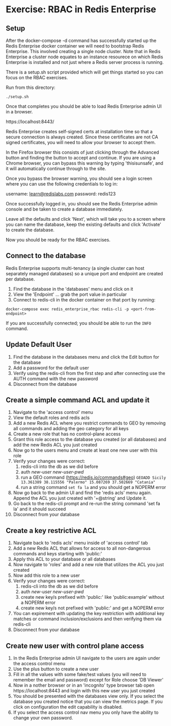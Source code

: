 # Exercise: RBAC in Redis Enterprise


## Setup
After the docker-compose -d command has successfully started up the Redis Enterprise docker container we will need to bootstrap Redis Enterprise.  This involved creating a single node cluster.  Note that in Redis Enterprise a cluster node equates to an instance resourece on which Redis Enterprise is installed and not just where a Redis server process is running.

There is a setup.sh script provided which will get things started so you can focus on the RBAC exercises.

Run from this directory:

```
./setup.sh
```

Once that completes you should be able to load Redis Enterprise admin UI in a browser.

https://localhost:8443/

Redis Enterprise creates self-signed certs at installation time so that a secure connection is always created. Since these certificates are not CA signed certificates, you will need to allow your browser to accept them.

In the Firefox browser this consists of just clicking through the Advanced button and finding the button to accept and continue. If you are using a Chrome browser, you can bypass this warning by typing 'thisisunsafe', and it will automatically continue through to the site.

Once you bypass the browser warning, you should see a login screen where you can use the following credentials to log in:

username: learn@redislabs.com 
password: redis123

Once successfully logged in, you should see the Redis Enterprise admin console and be taken to create a database immediately.

Leave all the defaults and click 'Next', which will take you to a screen where you can name the database, keep the existing defaults and click 'Activate' to create the database.

Now you should be ready for the RBAC exercises.

## Connect to the database

Redis Enterprise supports multi-tenancy (a single cluster can host separately managed databases) so a unique port and endpoint are created per database.

1. Find the database in the 'databases' menu and click on it
2. View the 'Endpoint' ... grab the port value in particular
3. Connect to redis-cli in the docker container on that port by running:

```
docker-compose exec redis_enterprise_rbac redis-cli -p <port-from-endpoint>
```

If you are successfully connected; you should be able to run the `INFO` command.

## Update Default User

1. Find the database in the databases menu and click the Edit button for the database
2. Add a password for the default user
3. Verify using the redis-cli from the first step and after connecting use the AUTH command with the new password
4. Disconnect from the database

## Create a simple command ACL and update it

1. Navigate to the 'access control' menu
2. View the default roles and redis acls
3. Add a new Redis ACL where you restrict commands to GEO by removing all commands and adding the geo category for all keys
4. Create a new role that has no control-plane access
5. Grant this role access to the database you created (or all databases) and add the new Redis ACL you just created
6. Now go to the users menu and create at least one new user with this role
7. Verify your changes were correct:
   1. redis-cli into the db as we did before
   2. auth *new-user* *new-user-pwd*
   3. run a GEO command (https://redis.io/commands#geo) `GEOADD Sicily 13.361389 38.115556 "Palermo" 15.087269 37.502669 "Catania"`
   4. run a string command `set fa la` and you should get a NOPERM error
8. Now go back to the admin UI and find the 'redis acls' menu again.  Append the ACL you just created with '+@string' and Update it.
9. Go back to the redis-cli prompt and re-run the string command 'set fa la' and it should succeed
8. Disconnect from your database

## Create a key restrictive ACL

1. Navigate back to 'redis acls' menu inside of 'access control' tab
2. Add a new Redis ACL that allows for access to all non-dangerous commands and keys starting with 'public:'
3. Apply this ACL to your database or all databases
4. Now navigate to 'roles' and add a new role that utilizes the ACL you just created
5. Now add this role to a new user
6. Verify your changes were correct:
   1. redis-cli into the db as we did before
   2. auth *new-user* *new-user-pwd*
   3. create new key/s prefixed with 'public:' like 'public:example' without a NOPERM error
   4. create new key/s not prefixed with 'public:' and get a NOPERM error
7. You can expirement with updating the key restriction with additional key matches or command inclusion/exclusions and then verifying them via redis-cli
8. Disconnect from your database

## Create new user with control plane access

1. In the Redis Enterprise admin UI navigate to the users are again under the access control menu
2. Use the plus button to create a new user
3. Fill in all the values with some fake/test values (you will need to remember the email and password) except for Role choose 'DB Viewer'
4. Now in a nother browser or in an 'incognito' type browser tab open https://localhost:8443 and login with this new user you just created
5. You should be presented with the databases view only. If you select the database you created notice that you can view the metrics page.  If you click on configuration the edit capability is disabled.
6. If you select the access control nav menu you only have the ability to change your own password.
